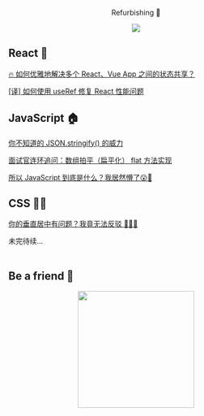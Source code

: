 <p align="center">Refurbishing 🔨</p>
<p align="center"><img align="center" src="https://img.shields.io/github/issues/NieZhuZhu/Blog"/> </p>



## React 🚀

[🔥 如何优雅地解决多个 React、Vue App 之间的状态共享？](https://github.com/NieZhuZhu/Blog/issues/5)

[[译] 如何使用 useRef 修复 React 性能问题](https://github.com/NieZhuZhu/Blog/issues/6)


## JavaScript 🏠

[你不知道的 JSON.stringify() 的威力](https://github.com/NieZhuZhu/Blog/issues/1)

[面试官连环追问：数组拍平（扁平化） flat 方法实现](https://github.com/NieZhuZhu/Blog/issues/2)

[所以 JavaScript 到底是什么？我居然懵了😮💫 ](https://github.com/NieZhuZhu/Blog/issues/4)

## CSS 🤹‍♂️

[你的垂直居中有问题？我竟无法反驳 🤦🏻‍♂️](https://github.com/NieZhuZhu/Blog/issues/3)


未完待续...
<br/>
<br/>

## Be a friend 👬

<div style="display:flex;justify-content:center" >
<img src="https://user-images.githubusercontent.com/44939961/100539163-76c03a00-326f-11eb-88e3-556fadf46ab1.png" width = "230" height = "230" alt="" align=center />
</div>

